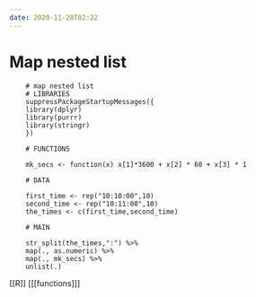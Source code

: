 ```yaml
---
date: 2020-11-28T02:22
---
```


# Map nested list

        # map nested list
		# LIBRARIES
		suppressPackageStartupMessages({
		library(dplyr)
		library(purrr)
		library(stringr)
		})

		# FUNCTIONS

		mk_secs <- function(x) x[1]*3600 + x[2] * 60 + x[3] * 1

		# DATA

		first_time <- rep("10:10:00",10)
		second_time <- rep("10:11:00",10)
		the_times <- c(first_time,second_time)

		# MAIN

		str_split(the_times,":") %>%
		map(., as.numeric) %>%
		map(., mk_secs) %>%
		unlist(.)

[[R]]
[[[functions]]]